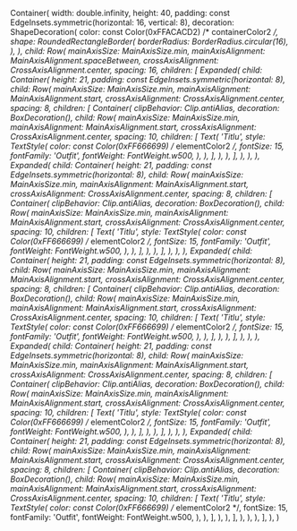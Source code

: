Container(
    width: double.infinity,
    height: 40,
    padding: const EdgeInsets.symmetric(horizontal: 16, vertical: 8),
    decoration: ShapeDecoration(
        color: const Color(0xFFACACD2) /* containerColor2 */,
        shape: RoundedRectangleBorder(
            borderRadius: BorderRadius.circular(16),
        ),
    ),
    child: Row(
        mainAxisSize: MainAxisSize.min,
        mainAxisAlignment: MainAxisAlignment.spaceBetween,
        crossAxisAlignment: CrossAxisAlignment.center,
        spacing: 16,
        children: [
            Expanded(
                child: Container(
                    height: 21,
                    padding: const EdgeInsets.symmetric(horizontal: 8),
                    child: Row(
                        mainAxisSize: MainAxisSize.min,
                        mainAxisAlignment: MainAxisAlignment.start,
                        crossAxisAlignment: CrossAxisAlignment.center,
                        spacing: 8,
                        children: [
                            Container(
                                clipBehavior: Clip.antiAlias,
                                decoration: BoxDecoration(),
                                child: Row(
                                    mainAxisSize: MainAxisSize.min,
                                    mainAxisAlignment: MainAxisAlignment.start,
                                    crossAxisAlignment: CrossAxisAlignment.center,
                                    spacing: 10,
                                    children: [
                                        Text(
                                            'Titlu',
                                            style: TextStyle(
                                                color: const Color(0xFF666699) /* elementColor2 */,
                                                fontSize: 15,
                                                fontFamily: 'Outfit',
                                                fontWeight: FontWeight.w500,
                                            ),
                                        ),
                                    ],
                                ),
                            ),
                        ],
                    ),
                ),
            ),
            Expanded(
                child: Container(
                    height: 21,
                    padding: const EdgeInsets.symmetric(horizontal: 8),
                    child: Row(
                        mainAxisSize: MainAxisSize.min,
                        mainAxisAlignment: MainAxisAlignment.start,
                        crossAxisAlignment: CrossAxisAlignment.center,
                        spacing: 8,
                        children: [
                            Container(
                                clipBehavior: Clip.antiAlias,
                                decoration: BoxDecoration(),
                                child: Row(
                                    mainAxisSize: MainAxisSize.min,
                                    mainAxisAlignment: MainAxisAlignment.start,
                                    crossAxisAlignment: CrossAxisAlignment.center,
                                    spacing: 10,
                                    children: [
                                        Text(
                                            'Titlu',
                                            style: TextStyle(
                                                color: const Color(0xFF666699) /* elementColor2 */,
                                                fontSize: 15,
                                                fontFamily: 'Outfit',
                                                fontWeight: FontWeight.w500,
                                            ),
                                        ),
                                    ],
                                ),
                            ),
                        ],
                    ),
                ),
            ),
            Expanded(
                child: Container(
                    height: 21,
                    padding: const EdgeInsets.symmetric(horizontal: 8),
                    child: Row(
                        mainAxisSize: MainAxisSize.min,
                        mainAxisAlignment: MainAxisAlignment.start,
                        crossAxisAlignment: CrossAxisAlignment.center,
                        spacing: 8,
                        children: [
                            Container(
                                clipBehavior: Clip.antiAlias,
                                decoration: BoxDecoration(),
                                child: Row(
                                    mainAxisSize: MainAxisSize.min,
                                    mainAxisAlignment: MainAxisAlignment.start,
                                    crossAxisAlignment: CrossAxisAlignment.center,
                                    spacing: 10,
                                    children: [
                                        Text(
                                            'Titlu',
                                            style: TextStyle(
                                                color: const Color(0xFF666699) /* elementColor2 */,
                                                fontSize: 15,
                                                fontFamily: 'Outfit',
                                                fontWeight: FontWeight.w500,
                                            ),
                                        ),
                                    ],
                                ),
                            ),
                        ],
                    ),
                ),
            ),
            Expanded(
                child: Container(
                    height: 21,
                    padding: const EdgeInsets.symmetric(horizontal: 8),
                    child: Row(
                        mainAxisSize: MainAxisSize.min,
                        mainAxisAlignment: MainAxisAlignment.start,
                        crossAxisAlignment: CrossAxisAlignment.center,
                        spacing: 8,
                        children: [
                            Container(
                                clipBehavior: Clip.antiAlias,
                                decoration: BoxDecoration(),
                                child: Row(
                                    mainAxisSize: MainAxisSize.min,
                                    mainAxisAlignment: MainAxisAlignment.start,
                                    crossAxisAlignment: CrossAxisAlignment.center,
                                    spacing: 10,
                                    children: [
                                        Text(
                                            'Titlu',
                                            style: TextStyle(
                                                color: const Color(0xFF666699) /* elementColor2 */,
                                                fontSize: 15,
                                                fontFamily: 'Outfit',
                                                fontWeight: FontWeight.w500,
                                            ),
                                        ),
                                    ],
                                ),
                            ),
                        ],
                    ),
                ),
            ),
            Expanded(
                child: Container(
                    height: 21,
                    padding: const EdgeInsets.symmetric(horizontal: 8),
                    child: Row(
                        mainAxisSize: MainAxisSize.min,
                        mainAxisAlignment: MainAxisAlignment.start,
                        crossAxisAlignment: CrossAxisAlignment.center,
                        spacing: 8,
                        children: [
                            Container(
                                clipBehavior: Clip.antiAlias,
                                decoration: BoxDecoration(),
                                child: Row(
                                    mainAxisSize: MainAxisSize.min,
                                    mainAxisAlignment: MainAxisAlignment.start,
                                    crossAxisAlignment: CrossAxisAlignment.center,
                                    spacing: 10,
                                    children: [
                                        Text(
                                            'Titlu',
                                            style: TextStyle(
                                                color: const Color(0xFF666699) /* elementColor2 */,
                                                fontSize: 15,
                                                fontFamily: 'Outfit',
                                                fontWeight: FontWeight.w500,
                                            ),
                                        ),
                                    ],
                                ),
                            ),
                        ],
                    ),
                ),
            ),
        ],
    ),
)